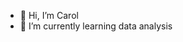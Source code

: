 - 👋 Hi, I’m Carol 
- 🌱 I’m currently learning data analysis


<!---
ul4ej9/ul4ej9 is a ✨ special ✨ repository because its `README.md` (this file) appears on your GitHub profile.
You can click the Preview link to take a look at your changes.
--->
